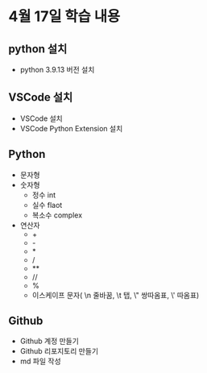 # 4월 17일 학습 내용
## python 설치
- python 3.9.13 버전 설치
## VSCode 설치
- VSCode 설치
- VSCode Python Extension 설치
## Python
- 문자형
- 숫자형 
  - 정수 int
  - 실수 flaot
  - 복소수 complex
- 연산자
  - \+
  - \-
  - \*
  - /
  - \*\*
  - \//
  - \%
  - 이스케이프 문자( \n 줄바꿈, \t 탭, \\" 쌍따옴표, \\' 따옴표)

## Github
- Github 계정 만들기
- Github 리포지토리 만들기
- md 파일 작성
